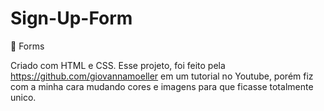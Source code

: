 # Sign-Up-Form

📑 Forms

Criado com HTML e CSS.
Esse projeto, foi feito pela https://github.com/giovannamoeller em um tutorial no Youtube,
porém fiz com a minha cara mudando cores e imagens para que ficasse totalmente unico.
